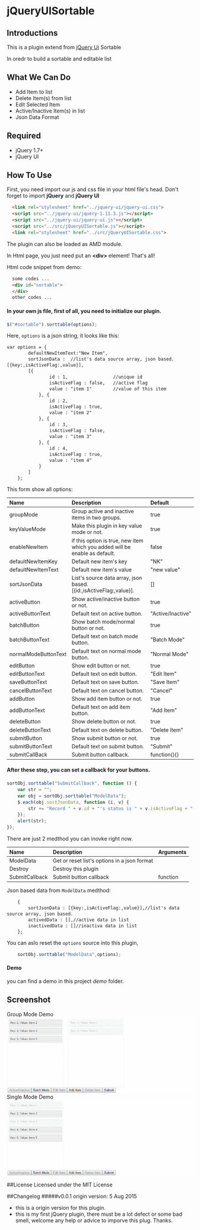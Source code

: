# jQueryUISortable
## Introductions
This is a plugin extend from [jQuery Ui](http://jqueryui.com/sortable/) Sortable

In oredr to build a sortable and editable list

## What We Can Do
* Add Item to list
* Delete Item(s) from list
* Edit Selected Item
* Active/Inactive Item(s) in list
* Json Data Format

## Required
- jQuery 1.7+
- jQuery UI

## How To Use
First, you need import our js and css file in your html file's head. Don't forget to import **jQuery** and **jQuery UI**
```html
  <link rel="stylesheet" href="../jquery-ui/jquery-ui.css">
  <script src="../jquery-ui/jquery-1.11.3.js"></script>
  <script src="../jquery-ui/jquery-ui.js"></script>
  <script src="../src/jQueryUISortable.js"></script>
  <link rel="stylesheet" href="../src/jQueryUISortable.css">
```
The plugin can also be loaded as AMD module.

In Html page, you just need put an **\<div\>** element! That's all!

Html code snippet from demo:
```html
  some codes ...
  <div id="sortable">
  </div>
  other codes ...
```

#### In your own js file, first of all, you need to initialize our plugin.
```JavaScript
$("#sortable").sorttable(options);
```
Here, `options` is a json string, it looks like this:
```JSON5
var options = {
		defaultNewItemText:"New Item",
  		sortJsonData :  //list's data source array, json based. [{key:,isActiveFlag:,value}],
  		[{
  				id : 1,                 //unique id
  				isActiveFlag : false,   //active flag
  				value : "item 1"        //value of this item
  			}, {
  				id : 2,
  				isActiveFlag : true,
  				value : "item 2"
  			}, {
  				id : 3,
  				isActiveFlag : false,
  				value : "item 3"
  			}, {
  				id : 4,
  				isActiveFlag : true,
  				value : "item 4"
  			}
  		]
  	};
```
This form show all options:

| Name  | Description |Default|
| :------------ |:------------|:------------|
|groupMode| Group active and inactive items in two groups.| true |
|keyValueMode| Make this plugin in key value mode or not.| true |
|enableNewItem| if this option is true, new item which you added will be enable as default. | false |
|defaultNewItemKey| Default new item's key | "NK" |
|defaultNewItemText| Default new item's value | "new value" |
|sortJsonData| List's source data array, json based. [{id:,isActiveFlag:,value}].| [] |
|activeButton| Show active/inactive button or not. | true |
|activeButtonText| Default text on active button. | "Active/Inactive" |
|batchButton| Show batch mode/normal button or not. | true |
|batchButtonText| Default text on batch mode button. | "Batch Mode" |
|normalModeButtonText| Default text on normal mode button. | "Normal Mode" |
|editButton| Show edit button or not. | true |
|editButtonText| Default text on edit button. | "Edit Item" |
|saveButtonText| Default text on save button. | "Save Item" |
|cancelButtonText| Default text on cancel button. | "Cancel" |
|addButton| Show add item button or not. | true |
|addButtonText| Default text on add item button. | "Add Item" |
|deleteButton| Show delete button or not. | true |
|deleteButtonText| Default text on delete button. | "Delete Item" |
|submitButton| Show submit button or not. | true |
|submitButtonText| Default text on submit button. | "Submit" |
|submitCallBack| Submit button callback. | function(){} |

#### After these step, you can set a callback for your buttons.
```javascript
sortObj.sorttable("SubmitCallback", function () {
	var str = "";
	var obj = sortObj.sorttable("ModelData");
	$.each(obj.sortJsonData, function (i, v) {
		str += "Record " + v.id + "'s status is " + v.isActiveFlag + "(key: "+ v.key +", value: " + v.value + ").\n ";
	});
   	alert(str);
});
```
There are just 2 medthod you can inovke right now.

| Name  | Description |Arguments|
| :------------ |:------------|:------------|
|ModelData|Get or reset list's options in a json format ||
|Destroy|Destroy this plugin ||
|SubmitCallback|Submit button callback|function|

Json based data from `ModelData` medthod:
```json5
	{
		sortJsonData : [{key:,isActiveFlag:,value}],//list's data source array, json based.
		activedData : [],//active data in list
		inactivedData : []//inactiva data in list
	};
```
You can aslo reset the `options` source into this plugin,
```javascript
	sortObj.sorttable("ModelData",options);
```

#### Demo

you can find a demo in this project *demo* folder.

## Screenshot
Group Mode Demo
![Group Mode Demo Image](https://github.com/Mars-Shen/jQueryUISortable/blob/master/demo/demo_group_mode.gif)
Single Mode Demo
![Demo Image](https://github.com/Mars-Shen/jQueryUISortable/blob/master/demo/demo.gif)

##License
Licensed under the MIT License

##Changelog
#####v0.0.1
origin version: 5 Aug 2015
* this is a origin version for this plugin. 
* this is my first jQuery plugin, there must be a lot defect or some bad smell, welcome any help or advice to imporve this plug. Thanks.


